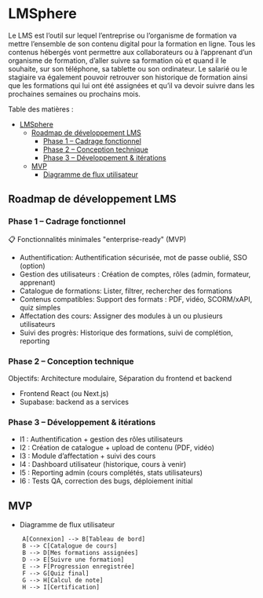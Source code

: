 # LMSphere

Le LMS est l’outil sur lequel l’entreprise ou l’organisme de formation va mettre l’ensemble de son contenu digital pour la formation en ligne.
Tous les contenus hébergés vont permettre aux collaborateurs ou à l’apprenant d’un organisme de formation, d’aller suivre sa formation où et quand il le souhaite, sur son téléphone, sa tablette ou son ordinateur.
Le salarié ou le stagiaire va également pouvoir retrouver son historique de formation ainsi que les formations qui lui ont été assignées et qu’il va devoir suivre dans les prochaines semaines ou prochains mois.

Table des matières :

- [LMSphere](#lmsphere)
  - [Roadmap de développement LMS](#roadmap-de-développement-lms)
    - [Phase 1 – Cadrage fonctionnel](#phase-1--cadrage-fonctionnel)
    - [Phase 2 – Conception technique](#phase-2--conception-technique)
    - [Phase 3 – Développement & itérations](#phase-3--développement--itérations)
  - [MVP](#mvp)
    - [Diagramme de flux utilisateur](#diagramme-de-flux-utilisateur)

## Roadmap de développement LMS

### Phase 1 – Cadrage fonctionnel

📋 Fonctionnalités minimales "enterprise-ready" (MVP)

- Authentification: Authentification sécurisée, mot de passe oublié, SSO (option)
- Gestion des utilisateurs : Création de comptes, rôles (admin, formateur, apprenant)
- Catalogue de formations: Lister, filtrer, rechercher des formations
- Contenus compatibles: Support des formats : PDF, vidéo, SCORM/xAPI, quiz simples
- Affectation des cours: Assigner des modules à un ou plusieurs utilisateurs
- Suivi des progrès: Historique des formations, suivi de complétion, reporting

### Phase 2 – Conception technique

Objectifs: Architecture modulaire, Séparation du frontend et backend

- Frontend React (ou Next.js)
- Supabase: backend as a services

### Phase 3 – Développement & itérations

- I1 : Authentification + gestion des rôles utilisateurs
- I2 : Création de catalogue + upload de contenu (PDF, vidéo)
- I3 : Module d’affectation + suivi des cours
- I4 : Dashboard utilisateur (historique, cours à venir)
- I5 : Reporting admin (cours complétés, stats utilisateurs)
- I6 : Tests QA, correction des bugs, déploiement initial

## MVP

- Diagramme de flux utilisateur

```mermaid
    A[Connexion] --> B[Tableau de bord]
    B --> C[Catalogue de cours]
    B --> D[Mes formations assignées]
    D --> E[Suivre une formation]
    E --> F[Progression enregistrée]
    F --> G[Quiz final]
    G --> H[Calcul de note]
    H --> I[Certification]
```

